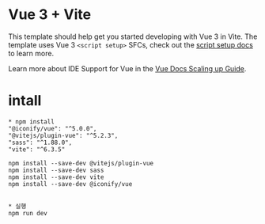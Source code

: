 # Vue 3 + Vite

This template should help get you started developing with Vue 3 in Vite. The template uses Vue 3 `<script setup>` SFCs, check out the [script setup docs](https://v3.vuejs.org/api/sfc-script-setup.html#sfc-script-setup) to learn more.

Learn more about IDE Support for Vue in the [Vue Docs Scaling up Guide](https://vuejs.org/guide/scaling-up/tooling.html#ide-support).


# intall
```
* npm install
"@iconify/vue": "^5.0.0",
"@vitejs/plugin-vue": "^5.2.3",
"sass": "^1.88.0",
"vite": "^6.3.5"

npm install --save-dev @vitejs/plugin-vue
npm install --save-dev sass
npm install --save-dev vite
npm install --save-dev @iconify/vue


* 실행
npm run dev
```